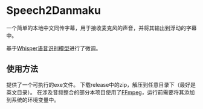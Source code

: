 # Speech2Danmaku
一个简单的本地中文同传字幕，用于接收麦克风的声音，并将其输出到浮动的字幕中。

基于[Whisper语音识别模型](https://github.com/shuaijiang/Whisper-Finetune/tree/master)进行了微调。

## 使用方法
提供了一个可执行的exe文件。
下载release中的zip，解压到任意目录下（最好是英文目录）。
在涉及音频整合的部分本项目使用了[FFmpeg](https://ffmpeg.org/download.html)，运行前需要将其添加到系统的环境变量中。
